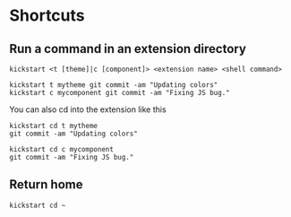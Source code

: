 # Shortcuts

## Run a command in an extension directory

    kickstart <t [theme]|c [component]> <extension name> <shell command>

    kickstart t mytheme git commit -am "Updating colors"
    kickstart c mycomponent git commit -am "Fixing JS bug."

You can also cd into the extension like this

    kickstart cd t mytheme
    git commit -am "Updating colors"

    kickstart cd c mycomponent
    git commit -am "Fixing JS bug."

## Return home

    kickstart cd ~
